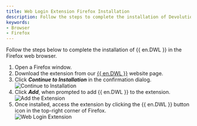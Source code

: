 ```yaml
---
title: Web Login Extension Firefox Installation
description: Follow the steps to complete the installation of Devolutions Web Login in the Firefox web browser. 
keywords:
- Browser
- Firefox
---
```


Follow the steps below to complete the installation of {{ en.DWL }} in the Firefox web browser.

1. Open a Firefox window.
1. Download the extension from our [{{ en.DWL }}](https://devolutions.net/web-login) website page.
1. Click ***Continue to Installation*** in the confirmation dialog.  
![Continue to Installation](/img/en/kb/KB4812.png)  
1. Click ***Add***, when prompted to add {{ en.DWL }} to the extension.  
![Add the Extension](/img/en/kb/KB4813.png)  
1. Once installed, access the extension by clicking the {{ en.DWL }} button icon in the top-right corner of Firefox.  
![Web Login Extension](/img/en/kb/KB4814.png)  